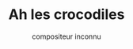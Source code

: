 ---
layout: "layouts/playing.html"
tags: "scores"
title: "Ah les crocodiles"
author: "compositeur inconnu"
style: "classique"
mei_file: "./Ah_les_crocodiles.mei"
---